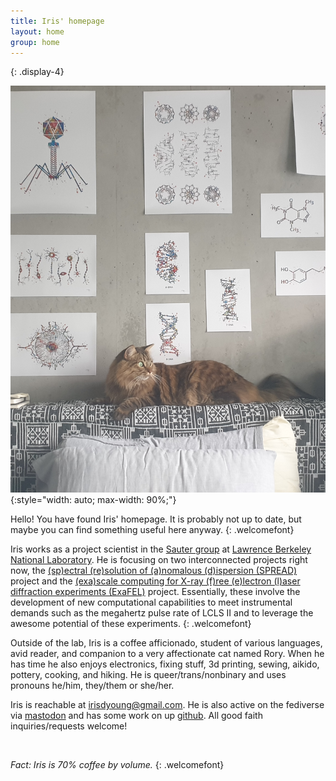 ```yaml
---
title: Iris' homepage
layout: home
group: home
---
```


<div class="row">
<div class="jumbotron h-100">
<div class="col-sm-5">
{: .display-4}
<br>

![my photogenic cat Rory against a background of art](static/img/art/Rory_headboard_and_art.jpg){:style="width: auto; max-width: 90%;"}
</div>
<div class="col">

Hello! You have found Iris' homepage. It is probably not up to date, but maybe you can find something useful here anyway.
{: .welcomefont}

Iris works as a project scientist in the [Sauter group](https://biosciences.lbl.gov/profiles/nicholas-sauter/) at [Lawrence Berkeley National Laboratory](https://www.lbl.gov/). He is focusing on two interconnected projects right now, the [(sp)ectral (re)solution of (a)nomalous (d)ispersion (SPREAD)](http://dx.doi.org/10.1107/S2059798320000418) project and the [(exa)scale computing for X-ray (f)ree (e)lectron (l)aser diffraction experiments (ExaFEL)](https://www.exascaleproject.org/research-project/exafel/) project. Essentially, these involve the development of new computational capabilities to meet instrumental demands such as the megahertz pulse rate of LCLS II and to leverage the awesome potential of these experiments.
{: .welcomefont}

Outside of the lab, Iris is a coffee afficionado, student of various languages, avid reader, and companion to a very affectionate cat named Rory. When he has time he also enjoys electronics, fixing stuff, 3d printing, sewing, aikido, pottery, cooking, and hiking. He is queer/trans/nonbinary and uses pronouns he/him, they/them or she/her.

Iris is reachable at [irisdyoung@gmail.com](mailto:irisdyoung@gmail.com). He is also active on the fediverse via <a rel="me" href="https://struct.bio/@irisvirus">mastodon</a> and has some work on up [github](http://github.com/irisdyoung). All good faith inquiries/requests welcome!

<br>

_Fact: Iris is 70% coffee by volume._
{: .welcomefont}

</div>
</div>
</div>
